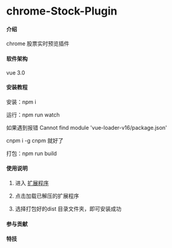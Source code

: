 # chrome-Stock-Plugin

#### 介绍

chrome 股票实时预览插件


#### 软件架构

vue 3.0


#### 安装教程

安装：npm i

运行：npm run watch

如果遇到报错 Cannot find module 'vue-loader-v16/package.json'

cnpm i -g cnpm 就好了

打包：npm run build


#### 使用说明

1. 进入 <a href="chrome://extensions/" target="_blank">扩展程序</a>

2. 点击加载已解压的扩展程序

3. 选择打包好的dist 目录文件夹，即可安装成功


#### 参与贡献



#### 特技

